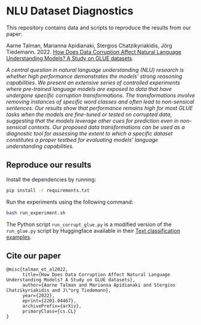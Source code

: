 # NLU Dataset Diagnostics

This repository contains data and scripts to reproduce the results from our paper:

Aarne Talman, Marianna Apidianaki, Stergios Chatzikyriakidis, Jörg Tiedemann. 2022. [How Does Data Corruption Affect Natural Language Understanding Models? A Study on GLUE datasets](https://arxiv.org/abs/2201.04467).


*A central question in natural language understanding (NLU) research is whether high performance demonstrates the models' strong reasoning capabilities. We present an extensive series of controlled experiments where pre-trained language models are exposed to data that have undergone specific corruption transformations. The transformations involve removing instances of specific word classes and often lead to non-sensical sentences. Our results show that performance remains high for most GLUE tasks when the models are fine-tuned or tested on corrupted data, suggesting that the models leverage other cues for prediction even in non-sensical contexts. Our proposed data transformations can be used as a diagnostic tool for assessing the extent to which a specific dataset constitutes a proper testbed for evaluating models' language understanding capabilities.*

## Reproduce our results
Install the dependencies by running:
```bash
pip install -r requirements.txt
```

Run the experiments using the following command:
```bash
bash run_experiment.sh
```

The Python script `run_corrupt_glue.py` is a modified version of the
`run_glue.py` script by Huggingface available in their [Text classification examples](https://github.com/huggingface/transformers/tree/master/examples/pytorch/text-classification).

## Cite our paper

```
@misc{talman_et_al2022,
      title={How Does Data Corruption Affect Natural Language Understanding Models? A Study on GLUE datasets}, 
      author={Aarne Talman and Marianna Apidianaki and Stergios Chatzikyriakidis and J\"org Tiedemann},
      year={2022},
      eprint={2201.04467},
      archivePrefix={arXiv},
      primaryClass={cs.CL}
}
```

